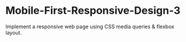 # Mobile-First-Responsive-Design-3
Implement a responsive web page using CSS media queries &amp; flexbox layout.
